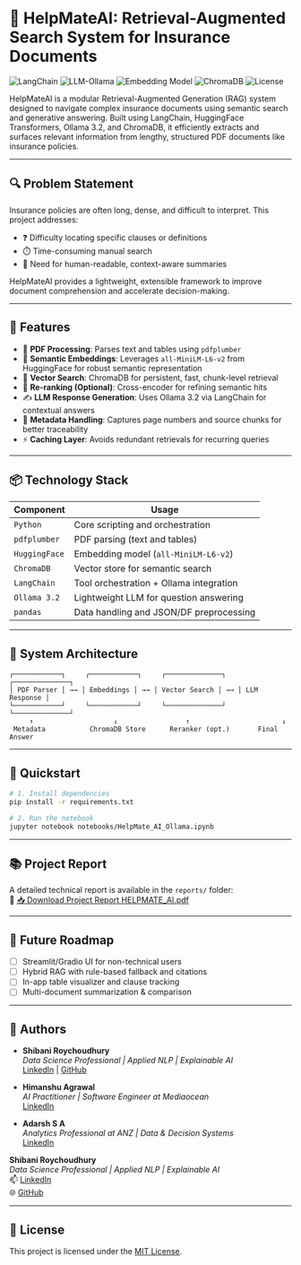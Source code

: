 # 🧠 HelpMateAI: Retrieval-Augmented Search System for Insurance Documents

![LangChain](https://img.shields.io/badge/Built%20With-LangChain-blue)
![LLM-Ollama](https://img.shields.io/badge/LLM-Ollama%203.2-yellow)
![Embedding Model](https://img.shields.io/badge/Embeddings-MiniLM--L6--v2-green)
![ChromaDB](https://img.shields.io/badge/Vector%20DB-ChromaDB-purple)
![License](https://img.shields.io/github/license/yourusername/HelpMate_AI)


HelpMateAI is a modular Retrieval-Augmented Generation (RAG) system designed to navigate complex insurance documents using semantic search and generative answering. Built using LangChain, HuggingFace Transformers, Ollama 3.2, and ChromaDB, it efficiently extracts and surfaces relevant information from lengthy, structured PDF documents like insurance policies.

---

## 🔍 Problem Statement

Insurance policies are often long, dense, and difficult to interpret. This project addresses:

- ❓ Difficulty locating specific clauses or definitions
- ⏱️ Time-consuming manual search
- 🧾 Need for human-readable, context-aware summaries

HelpMateAI provides a lightweight, extensible framework to improve document comprehension and accelerate decision-making.

---

## 🚀 Features

- 📄 **PDF Processing**: Parses text and tables using `pdfplumber`
- 🧠 **Semantic Embeddings**: Leverages `all-MiniLM-L6-v2` from HuggingFace for robust semantic representation
- 🔎 **Vector Search**: ChromaDB for persistent, fast, chunk-level retrieval
- 🔁 **Re-ranking (Optional)**: Cross-encoder for refining semantic hits
- ✍️ **LLM Response Generation**: Uses Ollama 3.2 via LangChain for contextual answers
- 🧩 **Metadata Handling**: Captures page numbers and source chunks for better traceability
- ⚡ **Caching Layer**: Avoids redundant retrievals for recurring queries

---

## 📦 Technology Stack

| Component        | Usage                                      |
|------------------|---------------------------------------------|
| `Python`         | Core scripting and orchestration            |
| `pdfplumber`     | PDF parsing (text and tables)               |
| `HuggingFace`    | Embedding model (`all-MiniLM-L6-v2`)        |
| `ChromaDB`       | Vector store for semantic search            |
| `LangChain`      | Tool orchestration + Ollama integration     |
| `Ollama 3.2`     | Lightweight LLM for question answering      |
| `pandas`         | Data handling and JSON/DF preprocessing     |

---

## 🧱 System Architecture

```text
┌────────────┐     ┌────────────┐     ┌──────────────┐     ┌──────────────┐
│ PDF Parser │ →→ │ Embeddings │ →→ │ Vector Search │ →→ │ LLM Response │
└────────────┘     └────────────┘     └──────────────┘     └──────────────┘
     ↑                    ↓                 ↑                       ↓
 Metadata           ChromaDB Store      Reranker (opt.)       Final Answer
```

---

## 🧪 Quickstart

```bash
# 1. Install dependencies
pip install -r requirements.txt

# 2. Run the notebook
jupyter notebook notebooks/HelpMate_AI_Ollama.ipynb
```

---

## 📚 Project Report

A detailed technical report is available in the `reports/` folder:  
📄 [📥 Download Project Report HELPMATE_AI.pdf](https://raw.githubusercontent.com/HelloShibani/HelpMate_AI/main/Reports/Project%20Report%20HELPMATE_AI.pdf)

---

## 🔄 Future Roadmap

- [ ] Streamlit/Gradio UI for non-technical users
- [ ] Hybrid RAG with rule-based fallback and citations
- [ ] In-app table visualizer and clause tracking
- [ ] Multi-document summarization & comparison

---

## 👥 Authors

- **Shibani Roychoudhury**  
  _Data Science Professional | Applied NLP | Explainable AI_  
  [LinkedIn](https://www.linkedin.com/in/shibani-roychoudhury/) | [GitHub](https://github.com/Helloshibani)

- **Himanshu Agrawal**  
  _AI Practitioner | Software Engineer at Mediaocean_  
  [LinkedIn](https://www.linkedin.com/in/himanshu-agrawal-456b9a122/)

- **Adarsh S A**  
  _Analytics Professional at ANZ | Data & Decision Systems_  
  [LinkedIn](https://www.linkedin.com/in/adarsh-s-a-6935521b1/)


**Shibani Roychoudhury**  
_Data Science Professional | Applied NLP | Explainable AI_  
📫 [LinkedIn](https://www.linkedin.com/in/shibani-roychoudhury/)  
🌐 [GitHub](https://github.com/Helloshibani)

---

## 📜 License

This project is licensed under the [MIT License](LICENSE).